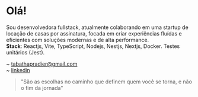 # Olá! 

Sou desenvolvedora fullstack, atualmente colaborando em uma startup de locação de casas por assinatura, focada em criar experiências fluídas e eficientes com soluções modernas e de alta performance. 
<br>**Stack**: Reactjs, Vite, TypeScript, Nodejs, Nestjs, Nextjs, Docker. Testes unitários (Jest).

~ tabathapradier@gmail.com 
<br> ~ [linkedin](https://www.linkedin.com/in/tabatha-pradier/)

> "São as escolhas no caminho que definem quem você se torna, e não o fim da jornada"
